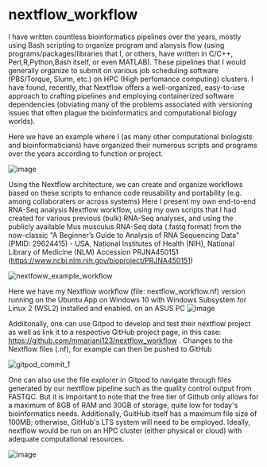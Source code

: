 # nextflow_workflow
I have written countless bioinformatics pipelines over the years, mostly using Bash scripting to organize program and alanysis flow (using programs/packages/libraries that I, or others, have written in C/C++, Perl,R,Python,Bash itself, or even MATLAB). These pipelines that I would generally organize to submit on various job scheduling software (PBS/Torque, Slurm, etc.) on HPC (High perfomance computing) clusters.
I have found, recently, that Nextflow offers a well-organized, easy-to-use approach to crafting pipelines and employing containerized software dependencies (obviating many of the problems associated with versioning issues that often plague the bioinformatics and computational biology worlds).

Here we have an example where I (as many other computational biologists and bioinformaticians) have organized their numerous scripts and programs over the years according to function or project. 

![image](https://github.com/user-attachments/assets/c2b1e458-46e7-4bb7-b310-27f16b67860b)

Using the Nextflow architecture, we can create and organize workflows based on these scripts to enhance code reusability and portability (e.g. among collaboraters or across systems)
Here I present my own end-to-end RNA-Seq analysis Nextflow workflow, using my own scripts that I had created for various previous (bulk) RNA-Seq analyses, and using the publicly available Mus musculus RNA-Seq data (.fastq format) from the now-classic "A Beginner’s Guide to Analysis of RNA Sequencing Data" (PMID: 29624415) - USA, National Institutes of Health (NIH), National Library of Medicine (NLM) Accession 
PRJNA450151 (https://www.ncbi.nlm.nih.gov/bioproject/PRJNA450151)

![nextfoww_example_workflow](https://github.com/user-attachments/assets/01c00510-54d2-462c-9599-b37d5c8e3940)

Here we have my Nextflow workflow (file: nextflow_workflow.nf) version running on the Ubuntu App on Windows 10 with Windows Subsystem for Linux 2 (WSL2) installed and enabled. on an ASUS PC
![image](https://github.com/user-attachments/assets/aa8d2539-29ca-4a72-a1a6-c13fc3fc8960)

Addiitonally, one can use Gitpod to develop and test their nextflow project as well as link it to a respective GitHub project page, in this case: https://github.com/mmariani123/nextflow_workflow . Changes to the Nextflow files (.nf), for example can then be pushed to GitHub

![gitpod_commit_1](https://github.com/user-attachments/assets/0b8fab31-85cc-409b-b84a-f0fc66c7548c)

One can also use the file explorer in Gitpod to navigate through files generated by our nextflow pipeline such as the quality control output from FASTQC. But it is important to note that the free tier of Github only allows for a maximum of 8GB of RAM and 30GB of storage, quite low for today's bioinformatics needs. Additionally, GuitHub itself has a maximum file size of 100MB; otherwise, GitHub's LTS system will need to be employed. Ideally, nextflow would be run on an HPC cluster (either physical or cloud) with adequate computational resources. 

![image](https://github.com/user-attachments/assets/fe2e1e9f-dcd2-4a2f-b40a-42c4a602bdee)


